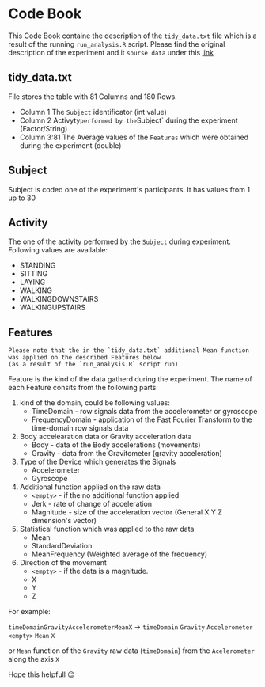 # Code Book

This Code Book containe the description of the `tidy_data.txt` file which is a result of the running `run_analysis.R` script.
Please find the original description of the experiment and it `sourse data` under this [link](http://archive.ics.uci.edu/ml/datasets/Human+Activity+Recognition+Using+Smartphones)


## tidy_data.txt

File stores the table with 81 Columns and 180 Rows.
- Column 1	The `Subject` identificator (int value)
- Column 2	Activyty` performed by the `Subject` during the experiment (Factor/String)
- Column 3:81	The Average values of the `Features`  which were obtained during the experiment (double)

## Subject

Subject is coded one of the experiment's participants. It has values from 1 up to 30

## Activity

The one of the activity performed by the `Subject` during experiment. Following values are available:
- STANDING
- SITTING
- LAYING
- WALKING
- WALKINGDOWNSTAIRS
- WALKINGUPSTAIRS

## Features
```
Please note that the in the `tidy_data.txt` additional Mean function was applied on the described Features below 
(as a result of the `run_analysis.R` script run)
```
Feature is the kind of the data gatherd during the experiment. The name of each Feature consits from the following parts:
1. kind of the domain, could be following values:
	- TimeDomain - row signals data from the accelerometer or gyroscope
	- FrequencyDomain - application of the Fast Fourier Transform to the time-domain row signals data
2. Body accelearation data or Gravity acceleration data
	- Body - data of the Body accelerations (movements)
	- Gravity - data from the Gravitometer (gravity acceleration)
3. Type of the Device which generates the Signals
	- Accelerometer
	- Gyroscope
4. Additional function applied on the raw data
	- `<empty>` - if the no additional function applied
	- Jerk - rate of change of acceleration
	- Magnitude - size of the acceleration vector (General X Y Z dimension's vector)	
5. Statistical function which was applied to the raw data
	- Mean
	- StandardDeviation
	- MeanFrequency (Weighted average of the frequency)
6. Direction of the movement
	- `<empty>` - if the data is a magnitude.
	- X
	- Y
	- Z	

For example:

`timeDomainGravityAccelerometerMeanX` -> `timeDomain` `Gravity` `Accelerometer` `<empty>` `Mean` `X`

or `Mean` function of the `Gravity` raw data (`timeDomain`) from the `Acelerometer` along the axis `X`



Hope this helpfull :wink:

